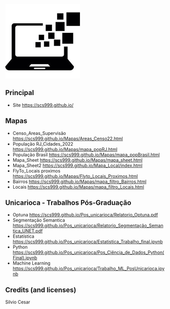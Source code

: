 ![Preview](Img_01.jpg)
## Principal
- Site https://scs999.github.io/
## Mapas
- Censo_Areas_Supervisão https://scs999.github.io/Mapas/Areas_Censo22.html
- População RJ_Cidades_2022 https://scs999.github.io/Mapas/mapa_popRJ.html
- População Brasil https://scs999.github.io/Mapas/mapa_popBrasil.html
- Mapa_Sheet https://scs999.github.io/Mapas/mapa_sheet.html
- Mapa_Sheet2 https://scs999.github.io/Mapa_Local/index.html
- FlyTo_Locais proximos https://scs999.github.io/Mapas/Flyto_Locais_Proximos.html
- Bairros https://scs999.github.io/Mapas/mapa_filtro_Bairros.html
- Locais https://scs999.github.io/Mapas/mapa_filtro_Locais.html
## Unicarioca - Trabalhos Pós-Graduação
- Optuna https://scs999.github.io/Pos_unicarioca/Relatorio_Optuna.pdf
- Segmentação Semantica https://scs999.github.io/Pos_unicarioca/Relatorio_Segmentação_Semantica_UNET.pdf
- Estatística https://scs999.github.io/Pos_unicarioca/Estatistica_Trabalho_final.ipynb
- Python https://scs999.github.io/Pos_unicarioca/Pos_Ciência_de_Dados_Python(Final).ipynb
- Machine Learning https://scs999.github.io/Pos_unicarioca/Trabalho_ML_PosUnicarioca.ipynb
## Credits (and licenses)
Silvio Cesar

